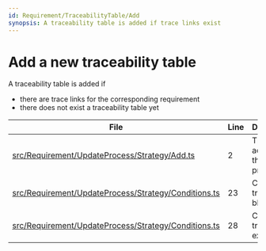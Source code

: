 ```yaml
---
id: Requirement/TraceabilityTable/Add
synopsis: A traceability table is added if trace links exist
---
```


# Add a new traceability table

A traceability table is added if

-   there are trace links for the corresponding requirement
-   there does not exist a traceability table yet

<div class="tracey">

| File                                                                                                                      | Line | Description                          |
| ------------------------------------------------------------------------------------------------------------------------- | ---- | ------------------------------------ |
| [src/Requirement/UpdateProcess/Strategy/Add.ts](../../../src/Requirement/UpdateProcess/Strategy/Add.ts#L2)                | 2    | The add action of the update process |
| [src/Requirement/UpdateProcess/Strategy/Conditions.ts](../../../src/Requirement/UpdateProcess/Strategy/Conditions.ts#L23) | 23   | Check if no tracey block exists      |
| [src/Requirement/UpdateProcess/Strategy/Conditions.ts](../../../src/Requirement/UpdateProcess/Strategy/Conditions.ts#L28) | 28   | Check if trace links exist           |

</div>
